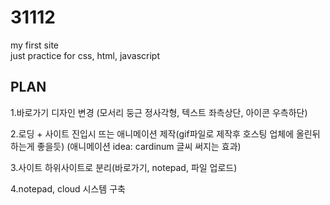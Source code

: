 # 31112
my first site   
just practice for css, html, javascript

## PLAN
   
1.바로가기 디자인 변경 (모서리 둥근 정사각형, 텍스트 좌측상단, 아이콘 우측하단)
   
2.로딩 + 사이트 진입시 뜨는 애니메이션 제작(gif파일로 제작후 호스팅 업체에 올린뒤 하는게 좋을듯) (애니메이션 idea: cardinum 글씨 써지는 효과)
   
3.사이트 하위사이트로 분리(바로가기, notepad, 파일 업로드)
   
4.notepad, cloud 시스템 구축
